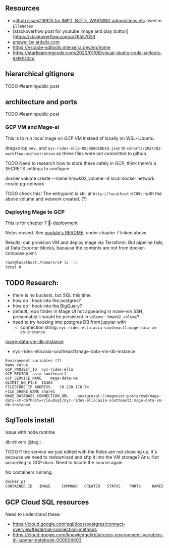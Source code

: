 
## Resources

- [github issue#16925 for IMPT, NOTE, WARNING admonitions etc](https://github.com/orgs/community/discussions/16925) used in `EllaNotes`
- [stackoverflow post for youtube image and play button](https://stackoverflow.com/a/76557033
- [answer by ardalis.com](https://ardalis.com/how-to-embed-youtube-video-in-github-readme-markdown/)
- https://vscode-sqltools.mteixeira.dev/en/home
- https://startlearningcode.com/2020/01/08/visual-studio-code-sqltools-extension/


## hierarchical gitignore

TODO #learninpublic post

## architecture and ports

TODO #learninpublic post

### GCP VM and Mage-ai

This is to run *local* mage on GCP VM instead of locally on WSL+Ubuntu. 

drag+drop `env.` and `nyc-rides-ella-85c8b8d18b10.json` to `cohorts/2024/02-workflow-orchestration` as these files were not committed to github.

TODO Need to research how to store these safely in GCP, think there's a SECRETS settings to configure

docker volume create --name hmwk02_volume -d local 
docker network create pg-network   

TODO check this! The entrypoint is still at `http://localhost:6789/`; with the above volume and network created.  (?)

### Deploying Mage to GCP

This is for [chapter 7 🤖-deployment](../../../02-workflow-orchestration/README.md/#227---🤖-deployment-optional)

Notes moved. See [module's README](../../../02-workflow-orchestration/README.md), under chapter 7 linked above.

Results: can provision VM and deploy mage via Terraform. But pipeline fails, at Data Exporter blocks, bacause the contents are not from docker-compose.yaml. 

```bash
root@localhost:/home/src# ls -la
total 0
```

TODO Research:
- 
- there is no buckets, but SQL this time.
- how do I hook into the postgres?
- how do I hook into the BigQuery?
- default_repo folder in Mage UI not appearing in  mave-vm SSH, presumably it would be persistent in `volume: hmwk02_volume`?
- need to try hooking into postgres DB from jupyter with 
  - connection string: `nyc-rides-ella:asia-southeast1:mage-data-vm-db-instance`

[mage-data-vm-db-instance](https://console.cloud.google.com/sql/instances/mage-data-vm-db-instance/overview?project=nyc-rides-ella)
- nyc-rides-ella:asia-southeast1:mage-data-vm-db-instance

```
Environment variables (7)
Name Value
GCP_PROJECT_ID	nyc-rides-ella	
GCP_REGION	asia-southeast1	
GCP_SERVICE_NAME	mage-data-vm	
ULIMIT_NO_FILE	16384	
FILESTORE_IP_ADDRESS	10.220.170.74	
FILE_SHARE_NAME	share1	
MAGE_DATABASE_CONNECTION_URL	postgresql://mageuser:postgres@/mage-data-vm-db?host=/cloudsql/nyc-rides-ella:asia-southeast1:mage-data-vm-db-instance
```



## SqlTools install

issue with node runtime

db drivers @tag::



TODO
If the service we just edited with the Roles are not showing up, it's because we need to redownload and sftp it into the VM storage? 
Ans: Not according to GCP docs. Need to locate the source again.

No containers running.
```bash
docker ps
CONTAINER ID   IMAGE     COMMAND   CREATED   STATUS    PORTS     NAMES
```

## GCP Cloud SQL resources

Need to understand these:

- https://cloud.google.com/sql/docs/postgres/connect-overview#external-connection-methods
- https://cloud.google.com/knowledge/kb/access-environment-variables-in-jupyter-notebook-000004403
